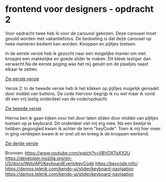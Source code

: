 # frontend voor designers - opdracht 2

Voor opdracht twee heb ik voor de carousel gekozen. Deze carousel moet gevuld worden met vakantiefotos. De bedoeling is dat deze carousel op twee manieren bedient kan worden: Knoppen en pijltjes toetsen.


 In de eerste versie heb ik gezocht naar een mogelijke manier om met knopjes een makkelijke en goede slider te maken. Dit bleek lastiger dan verwacht.Na de eerste poging was het mij gelukt om de plaatjes naast elkaar te zetten.

[Zie eerste versie](https://veldte.github.io/frontendvoordesigners/opdracht2/v1/)


Versie 2:
In de tweede versie heb ik het klikken op pijltjes mogelijk gemaakt door middel van buttons. De code hiervoor begrijp ik nu wel maar ik vond dit een vrij lastig onderdeel van de code/opdracht.

[Zie tweede versie](https://veldte.github.io/frontendvoordesigners/opdracht2/v2/)

Hierna ben ik gaan kijken voor het door laten sliden door middel van pijltjes toetsen op je keyboard. Dit onderdeel viel mij erg mee. Na een beetje te hebben gegoogled kwam ik achter de term "keyCode". Toen ik mij hier meer in ging verdiepen kwam ik er snel uit en kreeg ik de knoppen werkend.


[Zie derde versie](https://veldte.github.io/frontendvoordesigners/opdracht2/v3/)


Bronnen:
https://www.youtube.com/watch?v=VBVOXTgXX2U
https://developer.mozilla.org/en-US/docs/Web/API/KeyboardEvent/keyCode
https://keycode.info/
https://demos.telerik.com/kendo-ui/slider/keyboard-navigation
https://demos.telerik.com/kendo-ui/slider/keyboard-navigation
